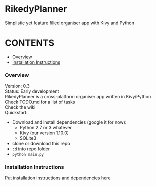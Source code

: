 # RikedyPlanner
Simplistic yet feature filled organiser app with Kivy and Python

# CONTENTS
- [Overview](#overview)
- [Installation Instructions](#installation-instructions)

### Overview
Version: 0.3  
Status: Early development  
RikedyPlanner is a cross-platform organiser app written in Kivy/Python  
Check TODO.md for a list of tasks  
Check the wiki  
Quickstart:  
 - Download and install dependencies (google it for now):
 	- Python 2.7 or 3.whatever
 	- Kivy (our version 1.10.0)
 	- SQLite3
 - clone or download this repo
 - `cd` into repo folder
 - `python main.py`


### Installation Instructions
Put installation instructions and dependencies here
